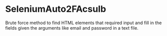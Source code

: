 # SeleniumAuto2FAcsulb
Brute force method to find HTML elements that required input and fill in the fields given the arguments like email and password in a text file.
